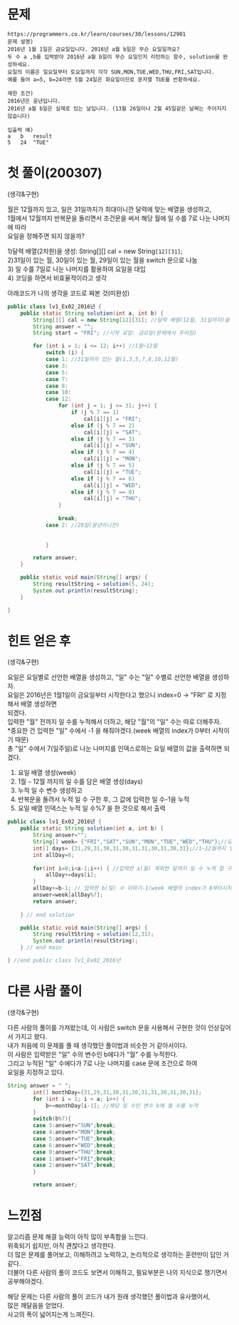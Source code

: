 # 문제

```
https://programmers.co.kr/learn/courses/30/lessons/12901  
문제 설명)  
2016년 1월 1일은 금요일입니다. 2016년 a월 b일은 무슨 요일일까요?   
두 수 a ,b를 입력받아 2016년 a월 b일이 무슨 요일인지 리턴하는 함수, solution을 완성하세요.   
요일의 이름은 일요일부터 토요일까지 각각 SUN,MON,TUE,WED,THU,FRI,SAT입니다.   
예를 들어 a=5, b=24라면 5월 24일은 화요일이므로 문자열 TUE를 반환하세요.

제한 조건)  
2016년은 윤년입니다.  
2016년 a월 b일은 실제로 있는 날입니다. (13월 26일이나 2월 45일같은 날짜는 주어지지 않습니다)  

입출력 예)  
a	b	result  
5	24	"TUE"  
```


# 첫 풀이(200307)

(생각&구현)

월은 12월까지 있고, 일은 31일까지가 최대이니깐 달력에 맞는 배열을 생성하고,   
1월에서 12월까지 반복문을 돌리면서 조건문을 써서 해당 월에 일 수를 7로 나눈 나머지에 따라  
요일을 정해주면 되지 않을까?

1)달력 배열(2차원)을 생성: String[][] cal = new String`[12][31]`;  
2)31일이 있는 월, 30일이 있는 월, 29일이 있는 월을 switch 문으로 나눔  
3) 일 수를 7일로 나눈 나머지를 활용하여 요일을 대입  
4) 코딩을 하면서 비효율적이라고 생각

아래코드가 나의 생각을 코드로 짜본 것(미완성) 

```java
public class lv1_Ex02_2016년 {
	public static String solution(int a, int b) {
		String[][] cal = new String[12][31]; //달력 배열(12월, 31일까지)을 생성
		String answer = "";
		String start = "FRI"; //시작 요일: 금요일(문제에서 주어짐)

		for (int i = 1; i <= 12; i++) //1월~12월
			switch (i) { 
			case 1: //31일까지 있는 월(1,3,5,7,8,10,12월)
			case 3:
			case 5:
			case 7:
			case 8:
			case 10:
			case 12:
				for (int j = 1; j <= 31; j++) {
					if (j % 7 == 1)
						cal[i][j] = "FRI";
					else if (j % 7 == 2)
						cal[i][j] = "SAT";
					else if (j % 7 == 3)
						cal[i][j] = "SUN";
					else if (j % 7 == 4)
						cal[i][j] = "MON";
					else if (j % 7 == 5)
						cal[i][j] = "TUE";
					else if (j % 7 == 6)
						cal[i][j] = "WED";
					else if (j % 7 == 0)
						cal[i][j] = "THU";	
				}
				
				break;
			case 2: //29일(윤년이니깐)
				
			
			}

		return answer;
	}

	public static void main(String[] args) {
		String resultString = solution(5, 24);
		System.out.println(resultString);
	}

}

```

# 힌트 얻은 후

(생각&구현)

요일은 요일별로 선언한 배열을 생성하고, "일" 수는 "일" 수별로 선언한 배열을 생성하자.  
요일은 2016년은 1월1일이 금요일부터 시작한다고 했으니 index=0 -> "FRI" 로 지정해서 배열 생성하면   
되겠다.   
입력한 "월" 전까지 일 수를 누적해서 더하고, 해당 "월"의 "일" 수는 따로 더해주자.    
*중요한 건 입력한 "일" 수에서 -1 을 해줘야겠다.(week 배열의 index가 0부터 시작이기 때문)  
총 "일" 수에서 7(일주일)로 나눈 나머지를 인덱스로하는 요일 배열의 값을 출력하면 되겠다.

1) 요일 배열 생성(week)  
2) 1월 `~` 12월 까지의 일 수를 담은 배열 생성(days)  
3) 누적 일 수 변수 생성하고  
4) 반복문을 돌려서 누적 일 수 구한 후, 그 값에 입력한 일 수-1을 누적
5) 요일 배열 인덱스는 누적 일 수%7 을 한 것으로 해서 출력 

```java
public class lv1_Ex02_2016년 {
	public static String solution(int a, int b) {
		String answer="";
		String[] week= {"FRI","SAT","SUN","MON","TUE","WED","THU"};//요일 배열 생성
		int[] days= {31,29,31,30,31,30,31,31,30,31,30,31};//1~12월까지 일 수		
		int allDay=0;
		
		for(int i=0;i<a-1;i++) { //입력한 a(월) 제외한 달까지 일 수 누적 합 구하기
			allDay+=days[i]; 
		}
		allDay+=b-1; // 입력한 b(일) 수 더하기-1(week 배열의 index가 0부터시작)
		answer=week[allDay%7];
		return answer;
	
	} // end solution

	public static void main(String[] args) {
		String resultString = solution(12,31);
		System.out.println(resultString);
	} // end main

} //end public class lv1_Ex02_2016년
```

# 다른 사람 풀이

(생각&구현)

다른 사람의 풀이를 가져왔는데, 이 사람은 switch 문을 사용해서 구현한 것이 인상깊어서 가지고 왔다.  
내가 처음에 이 문제를 풀 때 생각했던 풀이법과 비슷한 거 같아서이다.  
이 사람은 입력받은 "일" 수의 변수인 b에다가 "월" 수를 누적한다.  
그리고 누적된 "일" 수에다가 7로 나눈 나머지를 case 문에 조건으로 하여  
요일을 지정하고 있다. 

```java
String answer = " ";
        int[] monthDay={31,29,31,30,31,30,31,31,30,31,30,31};
        for (int i = 1; i < a; i++) {
            b+=monthDay[i-1]; //해당 일 수인 변수 b에 월 수를 누적
        }
        switch(b%7){
        case 3:answer="SUN";break;
        case 4:answer="MON";break;
        case 5:answer="TUE";break;
        case 6:answer="WED";break;
        case 0:answer="THU";break;
        case 1:answer="FRI";break;
        case 2:answer="SAT";break;
        }

        return answer;
```



# 느낀점

알고리즘 문제 해결 능력이 아직 많이 부족함을 느낀다.  
위축되기 쉽지만, 아직 괜찮다고 생각한다.  
더 많은 문제를 풀어보고, 이해하려고 노력하고, 논리적으로 생각하는 훈련만이 답인 거 같다.  
더불어 다른 사람의 풀이 코드도 보면서 이해하고, 필요부분은 나의 지식으로 챙기면서 공부해야겠다.  

해당 문제는 다른 사람의 풀이 코드가 내가 원래 생각했던 풀이법과 유사했어서,   
많은 깨달음을 얻었다.  
사고의 폭이 넓어지는게 느껴진다.